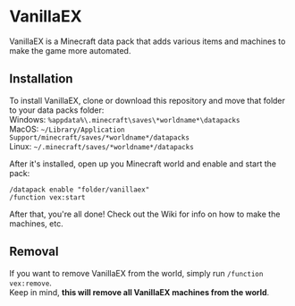 # VanillaEX
VanillaEX is a Minecraft data pack that adds various items and machines to make the game more automated.

## Installation
To install VanillaEX, clone or download this repository and move that folder to your data packs folder:  
Windows: `%appdata%\.minecraft\saves\*worldname*\datapacks`  
MacOS: `~/Library/Application Support/minecraft/saves/*worldname*/datapacks`  
Linux: `~/.minecraft/saves/*worldname*/datapacks`  

After it's installed, open up you Minecraft world and enable and start the pack:
```
/datapack enable "folder/vanillaex"
/function vex:start
```
After that, you're all done! Check out the Wiki for info on how to make the machines, etc.

## Removal
If you want to remove VanillaEX from the world, simply run `/function vex:remove`.  
Keep in mind, **this will remove all VanillaEX machines from the world**.
